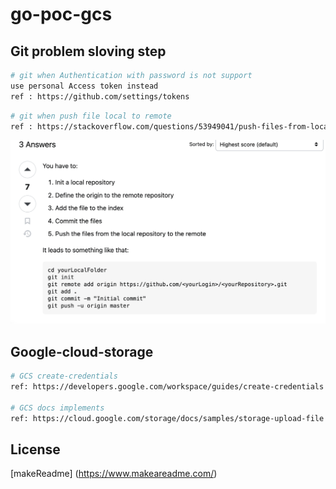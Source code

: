 # go-poc-gcs

## Git problem sloving step
```bash
# git when Authentication with password is not support
use personal Access token instead
ref : https://github.com/settings/tokens
```

```bash
# git when push file local to remote
ref : https://stackoverflow.com/questions/53949041/push-files-from-local-folder-to-folder-in-a-github-repository
```
![git push folder local to remote folder](./Screenshot%202567-11-19%20at%2014.34.01.png)


## Google-cloud-storage
```bash
# GCS create-credentials
ref: https://developers.google.com/workspace/guides/create-credentials

# GCS docs implements
ref: https://cloud.google.com/storage/docs/samples/storage-upload-file
```

## License
[makeReadme] (https://www.makeareadme.com/)